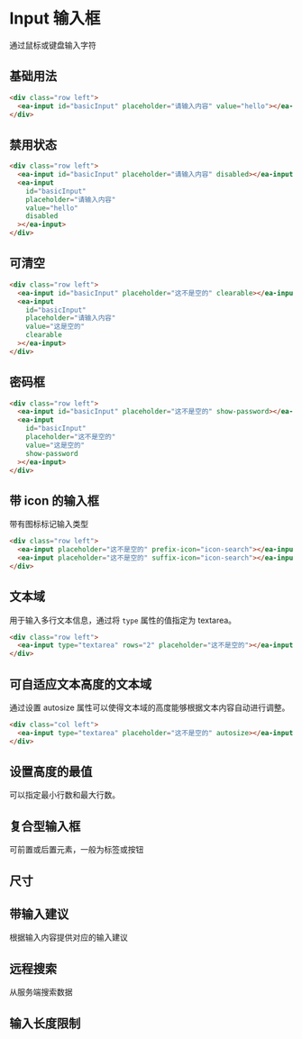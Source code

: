 <script setup>
import { onMounted } from 'vue'

onMounted(() => {
  import('../index.js')
  import('./index.scss')

  document.querySelector('#basicInput').addEventListener('change', (e) => {
    console.log(e.target.value)
  })
})
</script>

# Input 输入框

通过鼠标或键盘输入字符

## 基础用法

<div class="row left">
    <ea-input id="basicInput" placeholder="请输入内容"></ea-input>
    <ea-input id="basicInput" placeholder="请输入内容" value="hello"></ea-input>
</div>

```html
<div class="row left">
  <ea-input id="basicInput" placeholder="请输入内容" value="hello"></ea-input>
</div>
```

## 禁用状态

<div class="row left">
    <ea-input id="basicInput" placeholder="请输入内容" disabled></ea-input>
    <ea-input id="basicInput" placeholder="请输入内容" value="hello" disabled></ea-input>
</div>

```html
<div class="row left">
  <ea-input id="basicInput" placeholder="请输入内容" disabled></ea-input>
  <ea-input
    id="basicInput"
    placeholder="请输入内容"
    value="hello"
    disabled
  ></ea-input>
</div>
```

## 可清空

<div class="row left">
    <ea-input id="basicInput" placeholder="这不是空的" clearable></ea-input>
    <ea-input id="basicInput" placeholder="请输入内容" value="这是空的" clearable></ea-input>
</div>

```html
<div class="row left">
  <ea-input id="basicInput" placeholder="这不是空的" clearable></ea-input>
  <ea-input
    id="basicInput"
    placeholder="请输入内容"
    value="这是空的"
    clearable
  ></ea-input>
</div>
```

## 密码框

<div class="row left">
    <ea-input id="basicInput" placeholder="这不是空的" show-password></ea-input>
    <ea-input id="basicInput" placeholder="这不是空的" value="这是空的" show-password></ea-input>
</div>

```html
<div class="row left">
  <ea-input id="basicInput" placeholder="这不是空的" show-password></ea-input>
  <ea-input
    id="basicInput"
    placeholder="这不是空的"
    value="这是空的"
    show-password
  ></ea-input>
</div>
```

## 带 icon 的输入框

带有图标标记输入类型

<div class="row left">
    <ea-input placeholder="这不是空的" prefix-icon="icon-search"></ea-input>
    <ea-input placeholder="这不是空的" suffix-icon="icon-search"></ea-input>
</div>

```html
<div class="row left">
  <ea-input placeholder="这不是空的" prefix-icon="icon-search"></ea-input>
  <ea-input placeholder="这不是空的" suffix-icon="icon-search"></ea-input>
</div>
```

## 文本域

用于输入多行文本信息，通过将 `type` 属性的值指定为 textarea。

<div class="row left">
    <ea-input type="textarea" rows="2" placeholder="这不是空的"></ea-input>
</div>

```html
<div class="row left">
  <ea-input type="textarea" rows="2" placeholder="这不是空的"></ea-input>
</div>
```

## 可自适应文本高度的文本域

通过设置 autosize 属性可以使得文本域的高度能够根据文本内容自动进行调整。

<div class="col left">
    <ea-input type="textarea" placeholder="这不是空的" autosize></ea-input>
</div>

```html
<div class="col left">
  <ea-input type="textarea" placeholder="这不是空的" autosize></ea-input>
</div>
```

## 设置高度的最值

可以指定最小行数和最大行数。

<div class="col left">
    <ea-input type="textarea" placeholder="这不是空的" autosize></ea-input>
</div>

## 复合型输入框

可前置或后置元素，一般为标签或按钮

## 尺寸

## 带输入建议

根据输入内容提供对应的输入建议

## 远程搜索

从服务端搜索数据

## 输入长度限制
